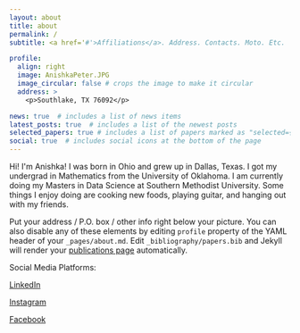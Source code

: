 ```yaml
---
layout: about
title: about
permalink: /
subtitle: <a href='#'>Affiliations</a>. Address. Contacts. Moto. Etc.

profile:
  align: right
  image: AnishkaPeter.JPG
  image_circular: false # crops the image to make it circular
  address: >
    <p>Southlake, TX 76092</p>

news: true  # includes a list of news items
latest_posts: true  # includes a list of the newest posts
selected_papers: true # includes a list of papers marked as "selected={true}"
social: true  # includes social icons at the bottom of the page
---
```


Hi! I'm Anishka! I was born in Ohio and grew up in Dallas, Texas. I got my undergrad in Mathematics from the University of Oklahoma. I am currently doing my Masters in Data Science at Southern Methodist University. Some things I enjoy doing are cooking new foods, playing guitar, and hanging out with my friends. 

Put your address / P.O. box / other info right below your picture. You can also disable any of these elements by editing `profile` property of the YAML header of your `_pages/about.md`. Edit `_bibliography/papers.bib` and Jekyll will render your [publications page](/al-folio/publications/) automatically.

Social Media Platforms:

[LinkedIn](https://www.linkedin.com/in/anishkaapeter/) 

[Instagram](https://www.instagram.com/anishkapeter/)

[Facebook](https://www.facebook.com/anishka.peter.52/)

